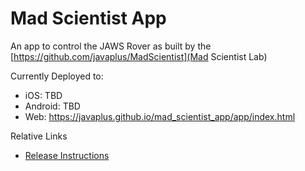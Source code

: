 # Mad Scientist App

An app to control the JAWS Rover as built by the [https://github.com/javaplus/MadScientist](Mad Scientist Lab)

Currently Deployed to:
- iOS: TBD
- Android: TBD
- Web: https://javaplus.github.io/mad_scientist_app/app/index.html

Relative Links
- [Release Instructions](https://github.com/javaplus/mad_scientist_app/wiki/Releasing)
